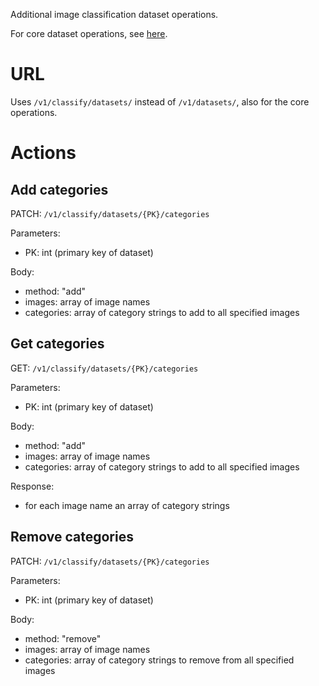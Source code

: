 Additional image classification dataset operations.

For core dataset operations, see [here](datasets.md).

# URL

Uses `/v1/classify/datasets/` instead of `/v1/datasets/`, 
also for the core operations.

# Actions

## Add categories

PATCH: `/v1/classify/datasets/{PK}/categories`

Parameters:

  * PK: int (primary key of dataset)

Body:

  * method: "add"
  * images: array of image names
  * categories: array of category strings to add to all specified images

## Get categories

GET: `/v1/classify/datasets/{PK}/categories`

Parameters:

  * PK: int (primary key of dataset)

Body:

  * method: "add"
  * images: array of image names
  * categories: array of category strings to add to all specified images

Response:

  * for each image name an array of category strings

## Remove categories

PATCH: `/v1/classify/datasets/{PK}/categories`

Parameters:

  * PK: int (primary key of dataset)

Body:

  * method: "remove"
  * images: array of image names
  * categories: array of category strings to remove from all specified images
